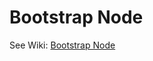 # Bootstrap Node
See Wiki: [Bootstrap Node](https://github.com/Hive2Hive/PeerBox/wiki/Bootstrap-Node)
